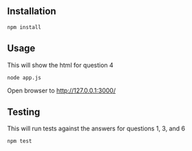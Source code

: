 ## Installation

`npm install`

## Usage

This will show the html for question 4

`node app.js`

Open browser to http://127.0.0.1:3000/

## Testing

This will run tests against the answers for questions 1, 3, and 6

`npm test`
